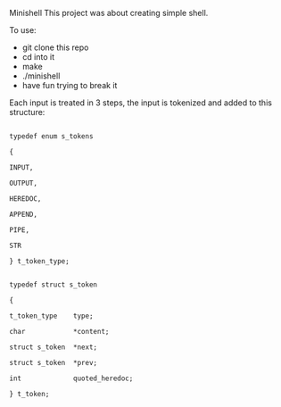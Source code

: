 Minishell
This project was about creating simple shell. 

To use:
- git clone this repo
- cd into it
- make
- ./minishell
- have fun trying to break it

Each input is treated in 3 steps, the input is tokenized and added to this structure:

                                                                                      typedef enum s_tokens
                                                                                      {
                                                                                      	INPUT,
                                                                                      	OUTPUT,
                                                                                      	HEREDOC,
                                                                                      	APPEND,
                                                                                      	PIPE,
                                                                                      	STR
                                                                                      }	t_token_type;
                                                                                      
                                                                                      typedef struct s_token
                                                                                      {
                                                                                      	t_token_type	type;
                                                                                      	char			*content;
                                                                                      	struct s_token	*next;
                                                                                      	struct s_token	*prev;
                                                                                      	int				quoted_heredoc;
                                                                                      }	t_token;
